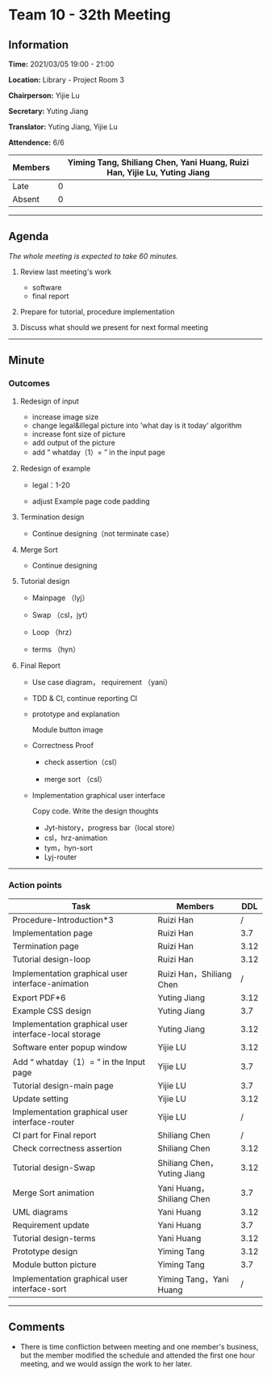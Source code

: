 # Team 10 - 32th Meeting

## Information

**Time:** 2021/03/05 19:00 - 21:00

**Location:** Library - Project Room 3

**Chairperson:** Yijie Lu

**Secretary:** Yuting Jiang

**Translator:** Yuting Jiang, Yijie Lu

**Attendence:** 6/6

| **Members** | **Yiming Tang, Shiliang Chen, Yani Huang, Ruizi Han, Yijie Lu, Yuting Jiang** |
| ----------- | ------------------------------------------------------------ |
| Late        | 0                                                            |
| Absent      | 0                                                            |



------

## Agenda

*The whole meeting is expected to take 60 minutes.*

1. Review last meeting's work
   - software
   - final report
2. Prepare for tutorial, procedure implementation
   
3. Discuss what should we present for next formal meeting
------

## Minute

### Outcomes

1. Redesign of input

   - increase image size
   - change legal&illegal picture into ’what day is it today‘ algorithm
   - increase font size of picture
   - add output of the picture
   - add “ whatday（1）=  ” in the input page

2. Redesign of example

   - legal：1-20

   - adjust Example page code padding

3. Termination design

   - Continue designing（not terminate case）

4. Merge Sort

   - Continue designing

5. Tutorial design

   - Mainpage （lyj）

   - Swap （csl，jyt）
   - Loop （hrz）
   - terms （hyn）

6. Final Report

   - Use case diagram， requirement （yani）

   - TDD & CI, continue reporting CI

   - prototype and explanation 

     Module button image

   - Correctness Proof

     - check assertion（csl）

     - merge sort （csl）

   - Implementation graphical user interface 

     Copy code. Write the design thoughts

     - Jyt-history，progress bar（local store）
     - csl，hrz-animation
     - tym，hyn-sort
     - Lyj-router

     

     

------

### Action points

| **Task**                                              | **Members**                 | **DDL** |
| ----------------------------------------------------- | --------------------------- | ------- |
| Procedure-Introduction*3                              | Ruizi Han                   | /       |
| Implementation page                                   | Ruizi Han                   | 3.7     |
| Termination page                                      | Ruizi Han                   | 3.12    |
| Tutorial design-loop                                  | Ruizi Han                   | 3.12    |
| Implementation graphical user interface-animation     | Ruizi Han，Shiliang Chen    | /       |
| Export PDF*6                                          | Yuting Jiang                | 3.12    |
| Example CSS design                                    | Yuting Jiang                | 3.7     |
| Implementation graphical user interface-local storage | Yuting Jiang                | 3.12    |
| Software enter popup window                           | Yijie LU                    | 3.12    |
| Add “ whatday（1）=  ” in the Input page              | Yijie LU                    | 3.7     |
| Tutorial design-main page                             | Yijie LU                    | 3.7     |
| Update setting                                        | Yijie LU                    | 3.12    |
| Implementation graphical user interface-router        | Yijie LU                    | /       |
| CI part for Final report                              | Shiliang Chen               | /       |
| Check correctness assertion                           | Shiliang Chen               | 3.12    |
| Tutorial design-Swap                                  | Shiliang Chen，Yuting Jiang | 3.12    |
| Merge Sort animation                                  | Yani Huang，Shiliang Chen   | 3.7     |
| UML diagrams                                          | Yani Huang                  | 3.12    |
| Requirement update                                    | Yani Huang                  | 3.7     |
| Tutorial design-terms                                 | Yani Huang                  | 3.12    |
| Prototype design                                      | Yiming Tang                 | 3.12    |
| Module button picture                                 | Yiming Tang                 | 3.7     |
| Implementation graphical user interface-sort          | Yiming Tang，Yani Huang     | /       |

------

## Comments
- There is time confliction between meeting and one member's business, but the member modified the schedule and attended the first one hour meeting, and we would assign the work to her later.  


